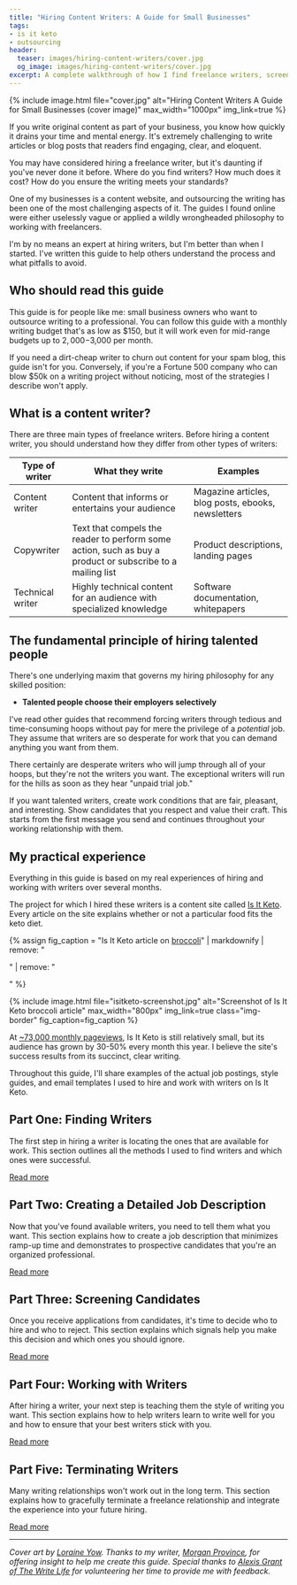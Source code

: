 ```yaml
---
title: "Hiring Content Writers: A Guide for Small Businesses"
tags:
- is it keto
- outsourcing
header:
  teaser: images/hiring-content-writers/cover.jpg
  og_image: images/hiring-content-writers/cover.jpg
excerpt: A complete walkthrough of how I find freelance writers, screen them, and train them to work with me.
---
```


{% include image.html file="cover.jpg" alt="Hiring Content Writers A Guide for Small Businesses (cover image)" max_width="1000px" img_link=true %}

If you write original content as part of your business, you know how quickly it drains your time and mental energy. It's extremely challenging to write articles or blog posts that readers find engaging, clear, and eloquent.

You may have considered hiring a freelance writer, but it's daunting if you've never done it before. Where do you find writers? How much does it cost? How do you ensure the writing meets your standards?

One of my businesses is a content website, and outsourcing the writing has been one of the most challenging aspects of it. The guides I found online were either uselessly vague or applied a wildly wrongheaded philosophy to working with freelancers.

I'm by no means an expert at hiring writers, but I'm better than when I started. I've written this guide to help others understand the process and what pitfalls to avoid.

## Who should read this guide

This guide is for people like me: small business owners who want to outsource writing to a professional. You can follow this guide with a monthly writing budget that's as low as $150, but it will work even for mid-range budgets up to $2,000-$3,000 per month.

If you need a dirt-cheap writer to churn out content for your spam blog, this guide isn't for you. Conversely, if you're a Fortune 500 company who can blow $50k on a writing project without noticing, most of the strategies I describe won't apply.

## What is a content writer?

There are three main types of freelance writers. Before hiring a content writer, you should understand how they differ from other types of writers:

| Type of writer | What they write | Examples |
|----------------|-----------------|----------|
| Content writer | Content that informs or entertains your audience | Magazine articles, blog posts, ebooks, newsletters |
| Copywriter     | Text that compels the reader to perform some action, such as buy a product or subscribe to a mailing list | Product descriptions, landing pages |
| Technical writer | Highly technical content for an audience with specialized knowledge | Software documentation, whitepapers |

## The fundamental principle of hiring talented people

There's one underlying maxim that governs my hiring philosophy for any skilled position:

* **Talented people choose their employers selectively**

I've read other guides that recommend forcing writers through tedious and time-consuming hoops without pay for mere the privilege of a *potential* job. They assume that writers are so desperate for work that you can demand anything you want from them.

There certainly are desperate writers who will jump through all of your hoops, but they're not the writers you want. The exceptional writers will run for the hills as soon as they hear "unpaid trial job."

If you want talented writers, create work conditions that are fair, pleasant, and interesting. Show candidates that you respect and value their craft. This starts from the first message you send and continues throughout your working relationship with them.

## My practical experience

Everything in this guide is based on my real experiences of hiring and working with writers over several months.

The project for which I hired these writers is a content site called [Is It Keto](https://isitketo.org). Every article on the site explains whether or not a particular food fits the keto diet.

{% assign fig_caption = "Is It Keto article on [broccoli](https://isitketo.org/broccoli)" | markdownify | remove: "<p>" | remove: "</p>" %}

{% include image.html file="isitketo-screenshot.jpg" alt="Screenshot of Is It Keto broccoli article" max_width="800px" img_link=true class="img-border" fig_caption=fig_caption %}

At [~73,000 monthly pageviews](/retrospectives/2019/09/#stats), Is It Keto is still relatively small, but its audience has grown by 30-50% every month this year. I believe the site's success results from its succinct, clear writing.

Throughout this guide, I'll share examples of the actual job postings, style guides, and email templates I used to hire and work with writers on Is It Keto.

## Part One: Finding Writers

The first step in hiring a writer is locating the ones that are available for work. This section outlines all the methods I used to find writers and which ones were successful.

[Read more](/hiring-content-writers/1-finding-writers/)

## Part Two: Creating a Detailed Job Description

Now that you've found available writers, you need to tell them what you want. This section explains how to create a job description that minimizes ramp-up time and demonstrates to prospective candidates that you're an organized professional.

[Read more](/hiring-content-writers/2-creating-a-job-description/)

## Part Three: Screening Candidates

Once you receive applications from candidates, it's time to decide who to hire and who to reject. This section explains which signals help you make this decision and which ones you should ignore.

[Read more](/hiring-content-writers/3-screening-candidates/)

## Part Four: Working with Writers

After hiring a writer, your next step is teaching them the style of writing you want. This section explains how to help writers learn to write well for you and how to ensure that your best writers stick with you.

[Read more](/hiring-content-writers/4-working-with-writers/)

## Part Five: Terminating Writers

Many writing relationships won't work out in the long term. This section explains how to gracefully terminate a freelance relationship and integrate the experience into your future hiring.

[Read more](/hiring-content-writers/5-terminating-writers/)

---

*Cover art by [Loraine Yow](https://www.linkedin.com/in/lolo-ology/). Thanks to my writer, [Morgan Province](https://www.morganprovince.com/), for offering insight to help me create this guide. Special thanks to [Alexis Grant of The Write Life](http://thewritelife.com) for volunteering her time to provide me with feedback.*
